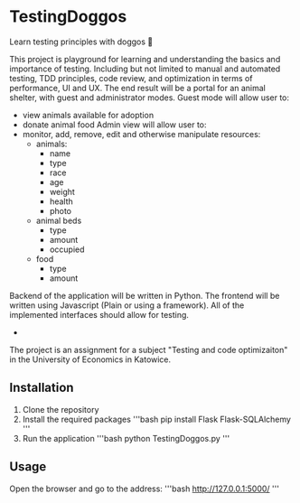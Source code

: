 # TestingDoggos
Learn testing principles with doggos 🐶

This project is playground for learning and understanding the basics and importance of testing.
Including but not limited to manual and automated testing, TDD principles, code review, and optimization in terms of performance, UI and UX.
The end result will be a portal for an animal shelter, with guest and administrator modes.
Guest mode will allow user to:
- view animals available for adoption
- donate animal food
Admin view will allow user to:
- monitor, add, remove, edit and otherwise manipulate resources:
  - animals:
    - name
    - type
    - race
    - age
    - weight
    - health
    - photo
  - animal beds
    - type
    - amount
    - occupied
  - food
    - type
    - amount

Backend of the application will be written in Python. The frontend will be written using Javascript (Plain or using a framework).
All of the implemented interfaces should allow for testing.

-

The project is an assignment for a subject "Testing and code optimizaiton" in the University of Economics in Katowice.


## Installation

1. Clone the repository
2. Install the required packages
'''bash
pip install Flask Flask-SQLAlchemy
'''
3. Run the application
'''bash
python TestingDoggos.py
'''

## Usage
Open the browser and go to the address:
'''bash
http://127.0.0.1:5000/
'''